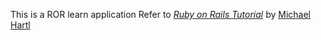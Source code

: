 This is a ROR learn application
Refer to [*Ruby on Rails Tutorial*](https://railstutorial.org/)
by [Michael Hartl](http://michaelhartl.com/)
